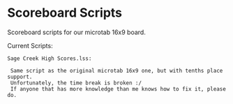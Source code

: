 # Scoreboard Scripts
Scoreboard scripts for our microtab 16x9 board.

Current Scripts:

    Sage Creek High Scores.lss:
    
     Same script as the original microtab 16x9 one, but with tenths place support.
     Unfortunately, the time break is broken :/
     If anyone that has more knowledge than me knows how to fix it, please do.

